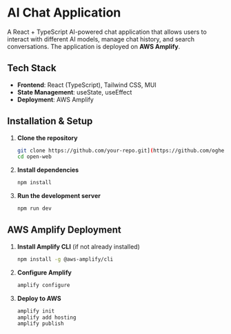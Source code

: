 # AI Chat Application  

A React + TypeScript AI-powered chat application that allows users to interact with different AI models, manage chat history, and search conversations. The application is deployed on **AWS Amplify**.

## **Tech Stack**  
- **Frontend**: React (TypeScript), Tailwind CSS, MUI  
- **State Management**: useState, useEffect  
- **Deployment**: AWS Amplify  


## **Installation & Setup**  
1. **Clone the repository**  
   ```bash
   git clone https://github.com/your-repo.git](https://github.com/oghene-ella/open-web
   cd open-web
   ```

2. **Install dependencies**  
   ```bash
   npm install
   ```

3. **Run the development server**  
   ```bash
   npm run dev
   ```

## **AWS Amplify Deployment**  
1. **Install Amplify CLI** (if not already installed)  
   ```bash
   npm install -g @aws-amplify/cli
   ```

2. **Configure Amplify**  
   ```bash
   amplify configure
   ```

3. **Deploy to AWS**  
   ```bash
   amplify init  
   amplify add hosting  
   amplify publish  
   ```
